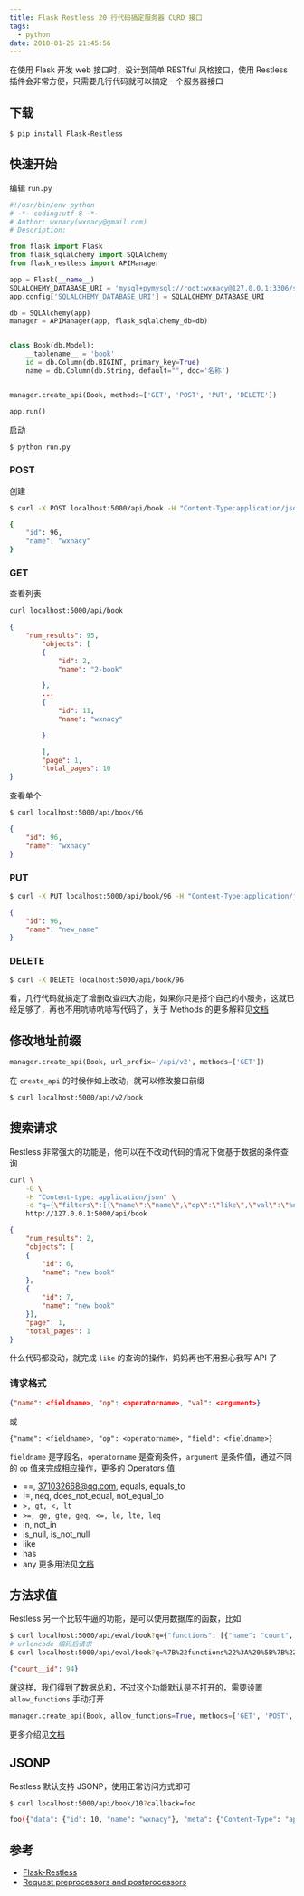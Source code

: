 ```yaml
---
title: Flask Restless 20 行代码搞定服务器 CURD 接口
tags:
  - python
date: 2018-01-26 21:45:56
---
```



在使用 Flask 开发 web 接口时，设计到简单 RESTful 风格接口，使用 Restless 插件会非常方便，只需要几行代码就可以搞定一个服务器接口
<!-- more --><!-- toc -->

## 下载
```bash
$ pip install Flask-Restless
```

## 快速开始
编辑 `run.py`
```python
#!/usr/bin/env python
# -*- coding:utf-8 -*-
# Author: wxnacy(wxnacy@gmail.com)
# Description:

from flask import Flask
from flask_sqlalchemy import SQLAlchemy
from flask_restless import APIManager

app = Flask(__name__)
SQLALCHEMY_DATABASE_URI = 'mysql+pymysql://root:wxnacy@127.0.0.1:3306/study?charset=utf8mb4'
app.config['SQLALCHEMY_DATABASE_URI'] = SQLALCHEMY_DATABASE_URI

db = SQLAlchemy(app)
manager = APIManager(app, flask_sqlalchemy_db=db)


class Book(db.Model):
    __tablename__ = 'book'
    id = db.Column(db.BIGINT, primary_key=True)
    name = db.Column(db.String, default="", doc='名称')


manager.create_api(Book, methods=['GET', 'POST', 'PUT', 'DELETE'])

app.run()
```
启动
```bash
$ python run.py
```
### POST
创建
```bash
$ curl -X POST localhost:5000/api/book -H "Content-Type:application/json" -d '{"name":"wxnacy"}'
```
```bash
{
    "id": 96,
    "name": "wxnacy"
}
```
### GET
查看列表
```bash
curl localhost:5000/api/book
```
```json
{
    "num_results": 95,
        "objects": [
        {
            "id": 2,
            "name": "2-book"

        },
        ...
        {
            "id": 11,
            "name": "wxnacy"

        }

        ],
        "page": 1,
        "total_pages": 10
}
```
查看单个
```bash
$ curl localhost:5000/api/book/96
```
```json
{
    "id": 96,
    "name": "wxnacy"
}
```
### PUT
```bash
$ curl -X PUT localhost:5000/api/book/96 -H "Content-Type:application/json" -d '{"name":"new_name"}'
```
```json
{
    "id": 96,
    "name": "new_name"
}
```
### DELETE
```bash
$ curl -X DELETE localhost:5000/api/book/96
```
看，几行代码就搞定了增删改查四大功能，如果你只是搭个自己的小服务，这就已经足够了，再也不用吭哧吭哧写代码了，关于 Methods 的更多解释见[文档 ](https://flask-restless.readthedocs.io/en/stable/customizing.html#http-methods)

## 修改地址前缀
```python
manager.create_api(Book, url_prefix='/api/v2', methods=['GET'])
```
在 `create_api` 的时候作如上改动，就可以修改接口前缀
```bash
$ curl localhost:5000/api/v2/book
```

## 搜索请求
Restless 非常强大的功能是，他可以在不改动代码的情况下做基于数据的条件查询
```bash
curl \
    -G \
    -H "Content-type: application/json" \
    -d "q={\"filters\":[{\"name\":\"name\",\"op\":\"like\",\"val\":\"%new%\"}]}" \
    http://127.0.0.1:5000/api/book
```
```json
{
    "num_results": 2,
    "objects": [
    {
        "id": 6,
        "name": "new book"
    },
    {
        "id": 7,
        "name": "new book"
    }],
    "page": 1,
    "total_pages": 1
}
```
什么代码都没动，就完成 `like` 的查询的操作，妈妈再也不用担心我写 API 了
### 请求格式
```json
{"name": <fieldname>, "op": <operatorname>, "val": <argument>}
```
或
```
{"name": <fieldname>, "op": <operatorname>, "field": <fieldname>}
```
`fieldname` 是字段名，`operatorname` 是查询条件，`argument` 是条件值，通过不同的 `op` 值来完成相应操作，更多的 Operators 值
- ==, 371032668@qq.com, equals, equals_to
- !=, neq, does_not_equal, not_equal_to
- `>, gt, <, lt`
- `>=, ge, gte, geq, <=, le, lte, leq`
- in, not_in
- is_null, is_not_null
- like
- has
- any
更多用法见[文档](https://flask-restless.readthedocs.io/en/stable/searchformat.html#query-format)

## 方法求值
Restless 另一个比较牛逼的功能，是可以使用数据库的函数，比如
```bash
$ curl localhost:5000/api/eval/book?q={"functions": [{"name": "count", "field": "id"}]}
# urlencode 编码后请求
$ curl localhost:5000/api/eval/book?q=%7B%22functions%22%3A%20%5B%7B%22name%22%3A%20%22count%22%2C%20%22field%22%3A%20%22id%22%7D%5D%7D
```
```json
{"count__id": 94}
```
就这样，我们得到了数据总和，不过这个功能默认是不打开的，需要设置 `allow_functions` 手动打开
```python
manager.create_api(Book, allow_functions=True, methods=['GET', 'POST', 'PUT', 'DELETE'])
```
更多介绍见[文档](https://flask-restless.readthedocs.io/en/stable/requestformat.html#function-evaluation)

## JSONP
Restless 默认支持 JSONP，使用正常访问方式即可
```bash
$ curl localhost:5000/api/book/10?callback=foo
```
```bash
foo({"data": {"id": 10, "name": "wxnacy"}, "meta": {"Content-Type": "application/javascript", "status": 200}})
```


## 参考
- [Flask-Restless](https://flask-restless.readthedocs.io/en/stable/)
- [Request preprocessors and postprocessors](https://flask-restless.readthedocs.io/en/latest/processors.html)
